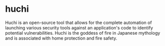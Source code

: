 # huchi
Huchi is an open-source tool that allows for the complete automation of launching various security tools against an application's code to identify potential vulnerabilities. Huchi is the goddess of fire in Japanese mythology and is associated with home protection and fire safety.
